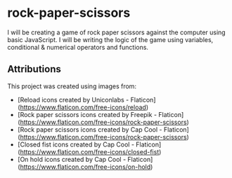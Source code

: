 # rock-paper-scissors

I will be creating a game of rock paper scissors against the computer
using basic JavaScript. I will be writing the logic of the game using
variables, conditional & numerical operators and functions.

## Attributions

This project was created using images from:

- [Reload icons created by Uniconlabs - Flaticon] (https://www.flaticon.com/free-icons/reload)
- [Rock paper scissors icons created by Freepik - Flaticon] (https://www.flaticon.com/free-icons/rock-paper-scissors)
- [Rock paper scissors icons created by Cap Cool - Flaticon] (https://www.flaticon.com/free-icons/rock-paper-scissors)
- [Closed fist icons created by Cap Cool - Flaticon] (https://www.flaticon.com/free-icons/closed-fist)
- [On hold icons created by Cap Cool - Flaticon] (https://www.flaticon.com/free-icons/on-hold)